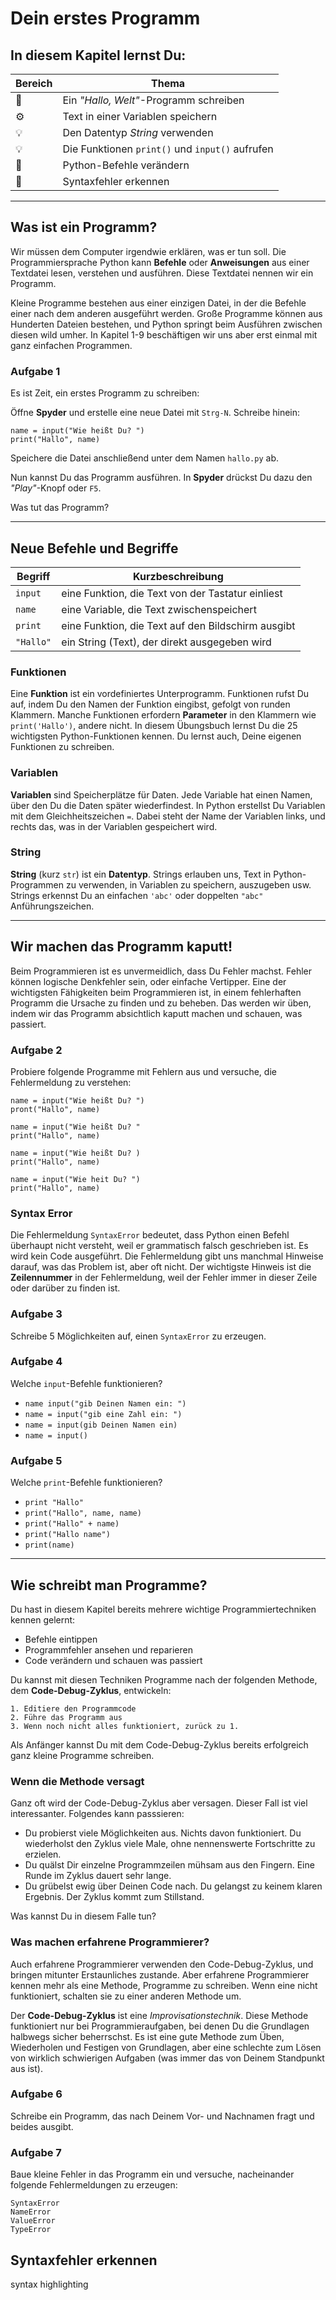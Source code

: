 # Dein erstes Programm

## In diesem Kapitel lernst Du:

| Bereich | Thema |
|---------|-------|
| 💼 | Ein *"Hallo, Welt"*-Programm schreiben |
| ⚙ | Text in einer Variablen speichern |
| 💡 | Den Datentyp *String* verwenden |
| 💡 | Die Funktionen `print()` und `input()` aufrufen |
| 🔧 | Python-Befehle verändern |
| 🐞 | Syntaxfehler erkennen |

----

## Was ist ein Programm?

Wir müssen dem Computer irgendwie erklären, was er tun soll. Die Programmiersprache Python kann **Befehle** oder **Anweisungen** aus einer Textdatei lesen, verstehen und ausführen. Diese Textdatei nennen wir ein Programm.

Kleine Programme bestehen aus einer einzigen Datei, in der die Befehle einer nach dem anderen ausgeführt werden. Große Programme können aus Hunderten Dateien bestehen, und Python springt beim Ausführen zwischen diesen wild umher. In Kapitel 1-9 beschäftigen wir uns aber erst einmal mit ganz einfachen Programmen.

### Aufgabe 1

Es ist Zeit, ein erstes Programm zu schreiben:

Öffne **Spyder** und erstelle eine neue Datei mit `Strg-N`. Schreibe hinein:

    name = input("Wie heißt Du? ")
    print("Hallo", name)

Speichere die Datei anschließend unter dem Namen `hallo.py` ab.

Nun kannst Du das Programm ausführen.
In **Spyder** drückst Du dazu den *"Play"*-Knopf oder `F5`.

Was tut das Programm?

----

## Neue Befehle und Begriffe

| Begriff | Kurzbeschreibung |
|---------|------------------|
| `input` | eine Funktion, die Text von der Tastatur einliest |
| `name` | eine Variable, die Text zwischenspeichert |
| `print` | eine Funktion, die Text auf den Bildschirm ausgibt |
| `"Hallo"` | ein String (Text), der direkt ausgegeben wird |

### Funktionen

Eine **Funktion** ist ein vordefiniertes Unterprogramm. Funktionen rufst Du auf, indem Du den Namen der Funktion eingibst, gefolgt von runden Klammern. Manche Funktionen erfordern **Parameter** in den Klammern wie `print('Hallo')`, andere nicht. In diesem Übungsbuch lernst Du die 25 wichtigsten Python-Funktionen  kennen. Du lernst auch, Deine eigenen Funktionen zu schreiben.

### Variablen

**Variablen** sind Speicherplätze für Daten. Jede Variable hat einen Namen, über den Du die Daten später wiederfindest. In Python erstellst Du Variablen mit dem Gleichheitszeichen `=`. Dabei steht der Name der Variablen links, und rechts das, was in der Variablen gespeichert wird.

### String

**String** (kurz `str`) ist ein **Datentyp**. Strings erlauben uns, Text in Python-Programmen zu verwenden, in Variablen zu speichern, auszugeben usw. Strings erkennst Du an einfachen `'abc'` oder doppelten  `"abc"` Anführungszeichen.

----

## Wir machen das Programm kaputt!

Beim Programmieren ist es unvermeidlich, dass Du Fehler machst. Fehler können logische Denkfehler sein, oder einfache Vertipper. Eine der wichtigsten Fähigkeiten beim Programmieren ist, in einem fehlerhaften Programm die Ursache zu finden und zu beheben. Das werden wir üben, indem wir das Programm absichtlich kaputt machen und schauen, was passiert.

### Aufgabe 2

Probiere folgende Programme mit Fehlern aus und versuche, die Fehlermeldung zu verstehen:

    name = input("Wie heißt Du? ")
    pront("Hallo", name)

    name = input("Wie heißt Du? "
    print("Hallo", name)

    name = input("Wie heißt Du? )
    print("Hallo", name)

    name = input("Wie heit Du? ")
    print("Hallo", name)

### Syntax Error

Die Fehlermeldung `SyntaxError` bedeutet, dass Python einen Befehl überhaupt nicht versteht, weil er grammatisch falsch geschrieben ist. Es wird kein Code ausgeführt. Die Fehlermeldung gibt uns manchmal Hinweise darauf, was das Problem ist, aber oft nicht. Der wichtigste Hinweis ist die **Zeilennummer** in der Fehlermeldung, weil der Fehler immer in dieser Zeile oder darüber zu finden ist.

### Aufgabe 3

Schreibe 5 Möglichkeiten auf, einen `SyntaxError` zu erzeugen.

### Aufgabe 4

Welche `input`-Befehle funktionieren?

* `name input("gib Deinen Namen ein: ")`
* `name = input("gib eine Zahl ein: ")`
* `name = input(gib Deinen Namen ein)`
* `name = input()`

### Aufgabe 5

Welche `print`-Befehle funktionieren?

* `print "Hallo"`
* `print("Hallo", name, name)`
* `print("Hallo" + name)`
* `print("Hallo name")`
* `print(name)`

----

## Wie schreibt man Programme?

Du hast in diesem Kapitel bereits mehrere wichtige Programmiertechniken kennen gelernt:

* Befehle eintippen
* Programmfehler ansehen und reparieren
* Code verändern und schauen was passiert

Du kannst mit diesen Techniken Programme nach der folgenden Methode, dem **Code-Debug-Zyklus**, entwickeln:

    1. Editiere den Programmcode
    2. Führe das Programm aus
    3. Wenn noch nicht alles funktioniert, zurück zu 1.


Als Anfänger kannst Du mit dem Code-Debug-Zyklus bereits erfolgreich ganz kleine Programme schreiben.

### Wenn die Methode versagt

Ganz oft wird der Code-Debug-Zyklus aber versagen. Dieser Fall ist viel interessanter. Folgendes kann passsieren:

* Du probierst viele Möglichkeiten aus. Nichts davon funktioniert. Du wiederholst den Zyklus viele Male, ohne nennenswerte Fortschritte zu erzielen.
* Du quälst Dir einzelne Programmzeilen mühsam aus den Fingern. Eine Runde im Zyklus dauert sehr lange.
* Du grübelst ewig über Deinen Code nach. Du gelangst zu keinem klaren Ergebnis. Der Zyklus kommt zum Stillstand.

Was kannst Du in diesem Falle tun?

### Was machen erfahrene Programmierer?

Auch erfahrene Programmierer verwenden den Code-Debug-Zyklus, und bringen mitunter Erstaunliches zustande. Aber erfahrene Programmierer kennen mehr als eine Methode, Programme zu schreiben. Wenn eine nicht funktioniert, schalten sie zu einer anderen Methode um.

Der **Code-Debug-Zyklus** ist eine *Improvisationstechnik*. Diese Methode funktioniert nur bei Programmieraufgaben, bei denen Du die Grundlagen halbwegs sicher beherrschst. Es ist eine gute Methode zum Üben, Wiederholen und Festigen von Grundlagen, aber eine schlechte zum Lösen von wirklich schwierigen Aufgaben (was immer das von Deinem Standpunkt aus ist).


### Aufgabe 6

Schreibe ein Programm, das nach Deinem Vor- und Nachnamen fragt und beides ausgibt.

### Aufgabe 7

Baue kleine Fehler in das Programm ein und versuche, nacheinander folgende Fehlermeldungen zu erzeugen:

    SyntaxError
    NameError
    ValueError
    TypeError

## Syntaxfehler erkennen

syntax highlighting
